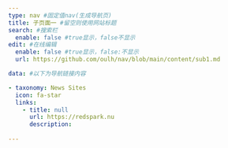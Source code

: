 ```yaml
---
type: nav #固定值nav(生成导航页)
title: 子页面一 #留空则使用网站标题
search: #搜索栏
  enable: false #true显示，false不显示
edit: #在线编辑
  enable: false #true显示，false:不显示
  url: https://github.com/oulh/nav/blob/main/content/sub1.md

data: #以下为导航链接内容

- taxonomy: News Sites
  icon: fa-star
  links: 
    - title: null
      url: https://redspark.nu
      description: 
      
---
```

